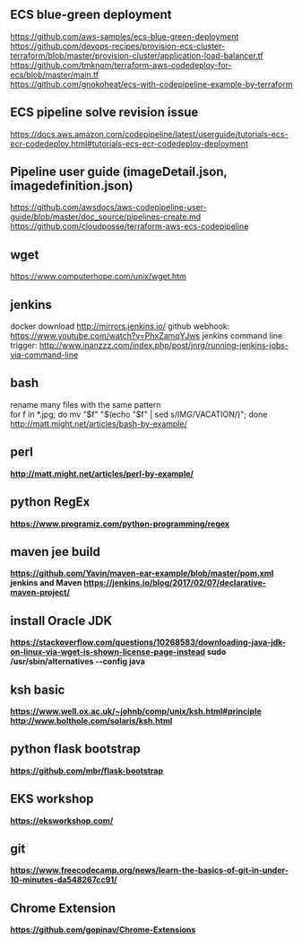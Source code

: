 ## ECS blue-green deployment
https://github.com/aws-samples/ecs-blue-green-deployment<br>
https://github.com/devops-recipes/provision-ecs-cluster-terraform/blob/master/provision-cluster/application-load-balancer.tf<br>
https://github.com/tmknom/terraform-aws-codedeploy-for-ecs/blob/master/main.tf<br>
https://github.com/gnokoheat/ecs-with-codepipeline-example-by-terraform<br>
## ECS pipeline solve revision issue

https://docs.aws.amazon.com/codepipeline/latest/userguide/tutorials-ecs-ecr-codedeploy.html#tutorials-ecs-ecr-codedeploy-deployment

## Pipeline user guide (imageDetail.json, imagedefinition.json)
https://github.com/awsdocs/aws-codepipeline-user-guide/blob/master/doc_source/pipelines-create.md
https://github.com/cloudposse/terraform-aws-ecs-codepipeline

## wget
https://www.computerhope.com/unix/wget.htm
## jenkins
docker download
http://mirrors.jenkins.io/
github webhook: https://www.youtube.com/watch?v=PhxZamqYJws
jenkins command line trigger: 
http://www.inanzzz.com/index.php/post/jnrg/running-jenkins-jobs-via-command-line

## bash 
rename many files with the same pattern <br>
for f in *.jpg; do mv "$f" "$(echo "$f" | sed s/IMG/VACATION/)"; done <br>
http://matt.might.net/articles/bash-by-example/ <b>
## perl 
  http://matt.might.net/articles/perl-by-example/ <b>
## python RegEx
  https://www.programiz.com/python-programming/regex
## maven jee build 
  https://github.com/Yavin/maven-ear-example/blob/master/pom.xml
  jenkins and Maven https://jenkins.io/blog/2017/02/07/declarative-maven-project/
## install Oracle JDK
  https://stackoverflow.com/questions/10268583/downloading-java-jdk-on-linux-via-wget-is-shown-license-page-instead
  sudo /usr/sbin/alternatives --config java
## ksh basic
  https://www.well.ox.ac.uk/~johnb/comp/unix/ksh.html#principle
  http://www.bolthole.com/solaris/ksh.html
 
## python flask bootstrap
https://github.com/mbr/flask-bootstrap

## EKS workshop
https://eksworkshop.com/

## git
https://www.freecodecamp.org/news/learn-the-basics-of-git-in-under-10-minutes-da548267cc91/

## Chrome Extension
https://github.com/gopinav/Chrome-Extensions
